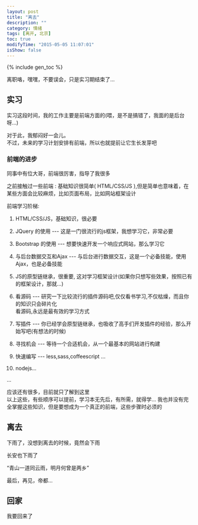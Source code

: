 ```yaml
---
layout: post
title: "离去"
description: ""
category: 情绪
tags: [离开, 北京]
toc: true
modifyTime: "2015-05-05 11:07:01"
isShow: false
---
```


{% include gen_toc %}

离职咯，嘿嘿，不要误会，只是实习期结束了...   

## 实习  

实习这段时间，我的工作主要是前端方面的(喂，是不是搞错了，我面的是后台呀...)  

对于此，我郁闷好一会儿。  
不过，未来的学习计划安排有前端，所以也就提前让它生长发芽吧  

### 前端的进步

同事中有位大哥，前端很厉害，指导了我很多  

之前接触过一些前端 : 基础知识很简单( HTML/CSS/JS ),但是简单也意味着，在某些方面会比较麻烦，比如页面布局，比如网站框架设计  

前端学习阶梯:  

1. HTML/CSS/JS，基础知识，很必要  

2. JQuery 的使用 --- 这是一门很流行的js框架，我想学习它，非常必要  

3. Bootstrap 的使用 --- 想要快速开发一个响应式网站，那么学习它  

5. 与后台数据交互和Ajax --- 与后台进行数据交互，这是一个必备技能，使用Ajax，也是必备技能  

4. JS的原型链继承，很重要, 这对学习框架设计(如果你只想写些效果，按照已有的框架设计，那就...)  

5. 看源码 --- 研究一下比较流行的插件源码吧,仅仅看书学习,不仅枯燥，而且你的知识只会碎片化  
	看源码,永远是最有效的学习方式  

6. 写插件 --- 你已经学会原型链继承，也吸收了高手们开发插件的经验，那么开始写吧(有想法的时候)  

7. 寻找机会 --- 等待一个合适机会，从一个最基本的网站进行构建  

8. 快速编写 --- less,sass,coffeescript ...

9. nodejs...

...

应该还有很多，目前就只了解到这里  
以上这些，有些顺序可以提前，学习本无先后，有所需，就得学...
我也并没有完全掌握这些知识，但是要想成为一个真正的前端，这些步骤时必须的  

## 离去

下雨了，没想到离去的时候，竟然会下雨  

长安也下雨了   

“青山一道同云雨，明月何曾是两乡”  

最后，再见，帝都...


## 回家

我要回来了  








